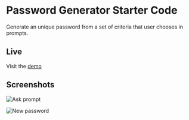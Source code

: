 # Password Generator Starter Code
Generate an unique password from a set of criteria that user chooses in prompts.

## Live
Visit the [demo](https://Siphon880gh.github.io/ucla-password-generator)

## Screenshots
![Ask prompt](http://via.placeholder.com/500x500?text=Asks%20user)

![New password](http://via.placeholder.com/500x500?text=New%20password)